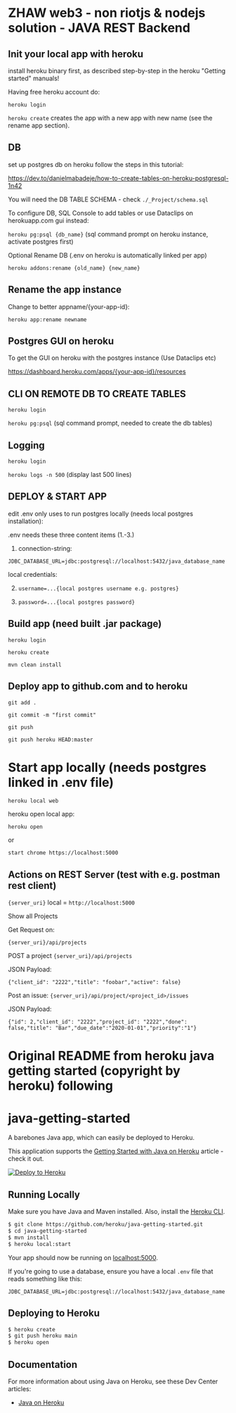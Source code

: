 # ZHAW web3 - non riotjs & nodejs solution - JAVA REST Backend

## Init your local app with heroku

 install heroku binary first, as described step-by-step in the heroku "Getting started" manuals!

 Having free heroku account do:

`heroku login`

 `heroku create` creates the app with a new app with new name (see the rename app section).

## DB
 set up postgres db on heroku follow the steps in this tutorial:
 
 https://dev.to/danielmabadeje/how-to-create-tables-on-heroku-postgresql-1n42
 
 You will need the DB TABLE SCHEMA - check `./_Project/schema.sql`
 
 To configure DB, SQL Console to add tables or use Dataclips on herokuapp.com gui instead:

 `heroku pg:psql {db_name}` (sql command prompt on heroku instance, activate postgres first)

 Optional Rename DB (.env on heroku is automatically linked per app)

 `heroku addons:rename {old_name} {new_name}`

## Rename the app instance

  Change to better appname/{your-app-id}:

 `heroku app:rename newname`

## Postgres GUI on heroku

 To get the GUI on heroku with the postgres instance (Use Dataclips etc)
 
 https://dashboard.heroku.com/apps/{your-app-id}/resources

## CLI ON REMOTE DB TO CREATE TABLES
 `heroku login`

 `heroku pg:psql` (sql command prompt, needed to create the db tables)

## Logging
 `heroku login`

 `heroku logs -n 500` (display last 500 lines)

## DEPLOY & START APP
 edit .env only uses to run postgres locally (needs local postgres installation):

 .env needs these three content items (1.-3.)
 
 1. connection-string:

 `JDBC_DATABASE_URL=jdbc:postgresql://localhost:5432/java_database_name`

 local credentials: 

 2. `username=...{local postgres username e.g. postgres}`

 3. `password=...{local postgres password}`

## Build app (need built .jar package)

`heroku login`

`heroku create`

`mvn clean install`

## Deploy app to github.com and to heroku


 `git add .`

 `git commit -m "first commit"`

 `git push`

 `git push heroku HEAD:master`

# Start app locally (needs postgres linked in .env file)

`heroku local web`

 heroku open local app:

`heroku open`

 or

`start chrome https://localhost:5000`


## Actions on REST Server (test with e.g. postman rest client)

 `{server_uri}` local = `http://localhost:5000`

 Show all Projects

 Get Request on:

 `{server_uri}/api/projects`

 POST a project `{server_uri}/api/projects` 
 
 JSON Payload:

 `{"client_id": "2222","title": "foobar","active": false}`

 Post an issue: `{server_uri}/api/project/<project_id>/issues`
 
 JSON Payload:
 
`{"id": 2,"client_id": "2222","project_id": "2222","done": false,"title": "Bar","due_date":"2020-01-01","priority":"1"}`

# Original README from heroku java getting started (copyright by heroku) following

# java-getting-started

A barebones Java app, which can easily be deployed to Heroku.

This application supports the [Getting Started with Java on Heroku](https://devcenter.heroku.com/articles/getting-started-with-java) article - check it out.

[![Deploy to Heroku](https://www.herokucdn.com/deploy/button.png)](https://heroku.com/deploy)

## Running Locally

Make sure you have Java and Maven installed.  Also, install the [Heroku CLI](https://cli.heroku.com/).

```sh
$ git clone https://github.com/heroku/java-getting-started.git
$ cd java-getting-started
$ mvn install
$ heroku local:start
```

Your app should now be running on [localhost:5000](http://localhost:5000/).

If you're going to use a database, ensure you have a local `.env` file that reads something like this:

```
JDBC_DATABASE_URL=jdbc:postgresql://localhost:5432/java_database_name
```

## Deploying to Heroku

```sh
$ heroku create
$ git push heroku main
$ heroku open
```

## Documentation

For more information about using Java on Heroku, see these Dev Center articles:

- [Java on Heroku](https://devcenter.heroku.com/categories/java)